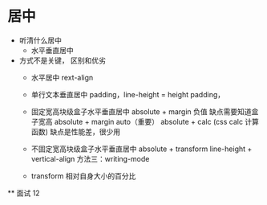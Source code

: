 # 居中

- 听清什么居中
    - 水平垂直居中
- 方式不是关键， 区别和优劣
    - 水平居中 rext-align
    - 单行文本垂直居中 padding，line-height = height padding，
    - 固定宽高块级盒子水平垂直居中 absolute + margin 负值
        缺点需要知道盒子宽高 
        absolute + margin auto（重要）
        absolute + calc (css calc 计算函数) 缺点是性能差，很少用

    - 不固定宽高块级盒子水平垂直居中
        absolute + transform
        line-height + vertical-align
        方法三：writing-mode
    - transform 相对自身大小的百分比


** 面试 12